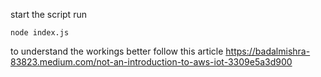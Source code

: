 start the script run 
```JS
node index.js
```

to understand the workings better follow this article
https://badalmishra-83823.medium.com/not-an-introduction-to-aws-iot-3309e5a3d900
